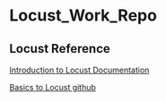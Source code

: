 # Locust_Work_Repo

## Locust Reference

[Introduction to Locust Documentation](http://docs.locust.io/en/latest/what-is-locust.html)

[Basics to Locust github](https://github.com/locustio/locust)